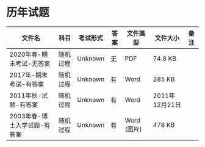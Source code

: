 # 历年试题

文件名|科目|考试形式|答案|文件类型|文件大小|备注
---|---|---|---|---|---|---
2020年春-期末考试-无答案|随机过程|Unknown|无|PDF|74.8 KB
2017年-期末考试-有答案|随机过程|Unknown|有|Word|285 KB
2011年秋-试题-有答案|随机过程|Unknown|有|Word|2011年12月21日
2003年春-博士入学试题-有答案|随机过程|Unknown|有|Word (图片)|478 KB
